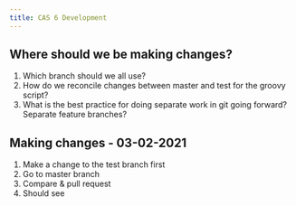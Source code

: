 ```yaml
---
title: CAS 6 Development
---
```


## Where should we be making changes?
1. Which branch should we all use?
2. How do we reconcile changes between master and test for the groovy script?
3. What is the best practice for doing separate work in git going forward? Separate feature branches?
## Making changes - 03-02-2021
1. Make a change to the test branch first
2. Go to master branch
3. Compare & pull request
4. Should see
